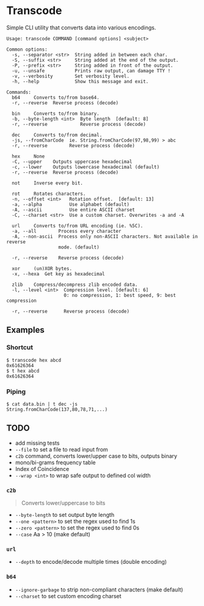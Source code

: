 # Transcode
Simple CLI utility that converts data into various encodings.


```
Usage: transcode COMMAND [command options] <subject>

Common options:
  -s, --separator <str>  String added in between each char.
  -S, --suffix <str>     String added at the end of the output.
  -P, --prefix <str>     String added in front of the output.
  -u, --unsafe           Prints raw output, can damage TTY !
  -v, --verbosity        Set verbosity level.
  -h, --help             Show this message and exit.

Commands:
  b64     Converts to/from base64.
  -r, --reverse  Reverse process (decode)

  bin     Converts to/from binary.
  -b, --byte-length <int>  Byte length  [default: 8]
  -r, --reverse            Reverse process (decode)

  dec     Converts to/from decimal.
  -js, --fromCharCode  ie. String.fromCharCode(97,98,99) > abc
  -r, --reverse        Reverse process (decode)

  hex     None
  -C, --upper    Outputs uppercase hexadecimal
  -c, --lower    Outputs lowercase hexadecimal (default)
  -r, --reverse  Reverse process (decode)

  not     Inverse every bit.

  rot     Rotates characters.
  -n, --offset <int>   Rotation offset.  [default: 13]
  -a, --alpha          Use alphabet (default)
  -A, --ascii          Use entire ASCII charset
  -C, --charset <str>  Use a custom charset. Overwrites -a and -A

  url     Converts to/from URL encoding (ie. %5C).
  -a, --all        Process every character
  -A, --non-ascii  Process only non-ASCII characters. Not available in reverse
                   mode. (default)

  -r, --reverse    Reverse process (decode)

  xor     (un)XOR bytes.
  -x, --hexa  Get key as hexadecimal

  zlib    Compress/decompress zlib encoded data.
  -l, --level <int>  Compression level. [default: 6]
                     0: no compression, 1: best speed, 9: best compression

  -r, --reverse      Reverse process (decode)

```

## Examples
### Shortcut
```
$ transcode hex abcd
0x61626364
$ t hex abcd
0x61626364
```

### Piping
```
$ cat data.bin | t dec -js
String.fromCharCode(137,80,78,71,...)
```

## TODO
- add missing tests
- `--file` to set a file to read input from
- `c2b` command, converts lower/upper case to bits, outputs binary
- mono/bi-grams frequency table
- Index of Coincidence
- `--wrap <int>` to wrap safe output to defined col width
### `c2b`
> Converts lower/uppercase to bits
- `--byte-length` to set output byte length
- `--one <pattern>` to set the regex used to find 1s
- `--zero <pattern>` to set the regex used to find 0s
- `--case` Aa > 10 (make default)
### `url`
- `--depth` to encode/decode multiple times (double encoding)
### `b64`
- `--ignore-garbage` to strip non-compliant characters (make default)
- `--charset` to set custom encoding charset